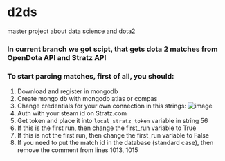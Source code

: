 # d2ds
master project about data science and dota2

### In current branch we got scipt, that gets dota 2 matches from OpenDota API and Stratz API

### To start parcing matches, first of all, you should:
1. Download and register in mongodb
2. Create mongo db with mongodb atlas or compas
3. Change credentials for your own connection in this strings:
![image](https://github.com/lanarich/Dota2Proj/assets/71229854/76da448f-73db-45e1-a1eb-a59cd5c50a14)
4. Auth with your steam id on Stratz.com
5. Get token and place it into ```local_stratz_token``` variable in string 56
6. If this is the first run, then change the first_run variable to True
7. If this is not the first run, then change the first_run variable to False
8. If you need to put the match id in the database (standard case), then remove the comment from lines 1013, 1015
 

